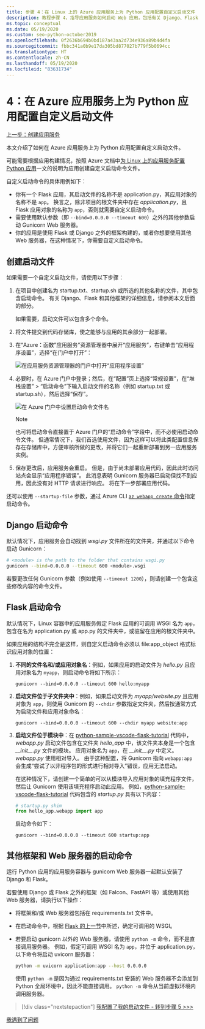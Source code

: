 ```yaml
---
title: 步骤 4：在 Linux 上的 Azure 应用服务上为 Python 应用配置自定义启动文件
description: 教程步骤 4，指导应用服务如何启动 Web 应用，包括有关 Django、Flask 和其他框架的特定说明。
ms.topic: conceptual
ms.date: 05/19/2020
ms.custom: seo-python-october2019
ms.openlocfilehash: 0f2636b694b0bd187a43aa2d734e936a89b4d4fa
ms.sourcegitcommit: fbbc341a0b9e17da305bd877027b779f5b0694cc
ms.translationtype: HT
ms.contentlocale: zh-CN
ms.lasthandoff: 05/19/2020
ms.locfileid: "83631734"
---
```

# <a name="4-configure-a-custom-startup-file-for-python-apps-on-azure-app-service"></a>4：在 Azure 应用服务上为 Python 应用配置自定义启动文件

[上一步：创建应用服务](tutorial-deploy-app-service-on-linux-03.md)

本文介绍了如何在 Azure 应用服务上为 Python 应用配置自定义启动文件。

可能需要根据应用构建情况，按照 Azure 文档中[为 Linux 上的应用服务配置 Python 应用](https://docs.microsoft.com/azure/app-service/containers/how-to-configure-python)一文的说明为应用创建自定义启动命令文件。

自定义启动命令的具体用例如下：

- 你有一个 Flask 应用，其启动文件的名称不是 application.py，其应用对象的名称不是 `app`。 换言之，除非项目的根文件夹中存在 *application.py*，且 Flask 应用对象的名称为 `app`，否则就需要自定义启动命令。
- 需要使用默认参数（即 `--bind=0.0.0.0 --timeout 600`）之外的其他参数启动 Gunicorn Web 服务器。
- 你的应用是使用 Flask 或 Django 之外的框架构建的，或者你想要使用其他 Web 服务器，在这种情况下，你需要自定义启动命令。

## <a name="create-a-startup-file"></a>创建启动文件

如果需要一个自定义启动文件，请使用以下步骤：

1. 在项目中创建名为 startup.txt、startup.sh 或所选的其他名称的文件，其中包含启动命令。 有关 Django、Flask 和其他框架的详细信息，请参阅本文后面的部分。

    如果需要，启动文件可以包含多个命令。

1. 将文件提交到代码存储库，使之能够与应用的其余部分一起部署。

1. 在“Azure：函数”应用服务”资源管理器中展开“应用服务”，右键单击“应用程序设置”，选择“在门户中打开”： 

    ![在应用服务资源管理器的门户中打开“应用程序设置”](media/deploy-azure/open-application-settings-in-portal-for-app-service.png)

1. 必要时，在 Azure 门户中登录；然后，在“配置”页上选择“常规设置”，在“堆栈设置” > “启动命令”下输入启动文件的名称（例如 startup.txt 或 startup.sh），然后选择“保存”。

    ![在 Azure 门户中设置启动命令文件名](media/deploy-azure/enter-startup-file-for-app-service-in-the-azure-portal.png)

    > [!NOTE]
    > 也可将启动命令直接置于 Azure 门户的“启动命令”字段中，而不必使用启动命令文件。 但通常情况下，我们首选使用文件，因为这样可以将此类配置信息保存在存储库中，方便审核所做的更改，并将它们一起重新部署到另一应用服务实例。

1. 保存更改后，应用服务会重启。 但是，由于尚未部署应用代码，因此此时访问站点会显示“应用程序错误”。 此消息表明 Gunicorn 服务器已启动但找不到应用，因此没有对 HTTP 请求进行响应。 将在下一步部署应用代码。

还可以使用 `--startup-file` 参数，通过 Azure CLI [`az webapp create` 命令](/cli/azure/webapp?view=azure-cli-latest#az-webapp-create)指定启动命令。

## <a name="django-startup-commands"></a>Django 启动命令

默认情况下，应用服务会自动找到 *wsgi.py* 文件所在的文件夹，并通过以下命令启动 Gunicorn：

```bash
# <module> is the path to the folder that contains wsgi.py
gunicorn --bind=0.0.0.0 --timeout 600 <module>.wsgi
```

若要更改任何 Gunicorn 参数（例如使用 `--timeout 1200`），则请创建一个包含这些修改内容的命令文件。

## <a name="flask-startup-commands"></a>Flask 启动命令

默认情况下，Linux 容器中的应用服务假定 Flask 应用的可调用 WSGI 名为 `app`，包含在名为 application.py 或 app.py 的文件夹中，或驻留在应用的根文件夹中。

如果应用的结构不完全是这样，则自定义启动命令必须以 file:app_object 格式标识应用对象的位置：

1. **不同的文件名和/或应用对象名**：例如，如果应用的启动文件为 *hello.py* 且应用对象名为 `myapp`，则启动命令将如下所示：

    ```text
    gunicorn --bind=0.0.0.0 --timeout 600 hello:myapp
    ```

1. **启动文件位于子文件夹中**：例如，如果启动文件为 *myapp/website.py* 且应用对象为 `app`，则使用 Gunicorn 的 `--chdir` 参数指定文件夹，然后按通常方式为启动文件和应用对象命名：

    ```text
    gunicorn --bind=0.0.0.0 --timeout 600 --chdir myapp website:app
    ```

1. **启动文件位于模块中**：在 [python-sample-vscode-flask-tutorial](https://github.com/Microsoft/python-sample-vscode-flask-tutorial) 代码中，*webapp.py* 启动文件包含在文件夹 *hello_app* 中，该文件夹本身是一个包含 *\_\_init\_\_.py* 文件的模块。 应用对象名为 `app`，在 *\_\_init\_\_.py* 中定义。*webapp.py* 使用相对导入。 由于这种配置，将 Gunicorn 指向 `webapp:app` 会生成“尝试了以非程序包的形式进行相对导入”错误，应用无法启动。

    在这种情况下，请创建一个简单的可以从模块导入应用对象的填充程序文件，然后让 Gunicorn 使用该填充程序启动此应用。 例如，[python-sample-vscode-flask-tutorial](https://github.com/Microsoft/python-sample-vscode-flask-tutorial) 代码包含的 *startup.py* 具有以下内容：

    ```python
    # startup.py shim
    from hello_app.webapp import app
    ```

    启动命令如下：

    ```text
    gunicorn --bind=0.0.0.0 --timeout 600 startup:app
    ```

## <a name="startup-commands-for-other-frameworks-and-web-servers"></a>其他框架和 Web 服务器的启动命令

运行 Python 应用的应用服务容器与 gunicorn Web 服务器一起默认安装了 Django 和 Flask。

若要使用 Django 或 Flask 之外的框架（如 Falcon、FastAPI 等）或使用其他 Web 服务器，请执行以下操作：

- 将框架和/或 Web 服务器包括在 requirements.txt 文件中。
- 在启动命令中，根据 [Flask 的上一节](#flask-startup-commands)中所述，确定可调用的 WSGI。
- 若要启动 gunicorn 以外的 Web 服务器，请使用 `python -m` 命令，而不是直接调用服务器。 例如，假定可调用 WSGI 名为 `app`，并位于 application.py，以下命令将启动 uvicorn 服务器：

    ```sh
    python -m uvicorn application:app --host 0.0.0.0
    ```

    使用 `python -m` 是因为通过 requirements.txt 安装的 Web 服务器不会添加到 Python 全局环境中，因此不能直接调用。 `python -m` 命令从当前虚拟环境内调用服务器。

> [!div class="nextstepaction"]
> [我配置了我的启动文件 - 转到步骤 5 >>>](tutorial-deploy-app-service-on-linux-05.md)

[我遇到了问题](https://www.research.net/r/PWZWZ52?tutorial=vscode-appservice-python&step=04-startup-command)
